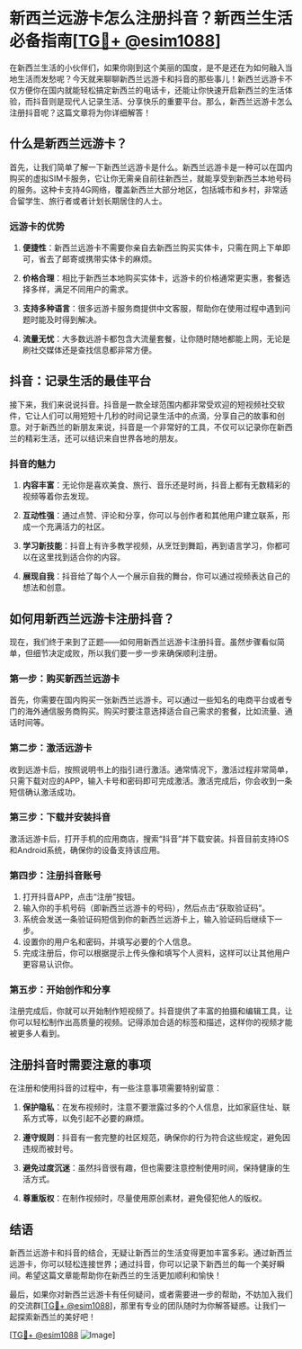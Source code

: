 # 新西兰远游卡怎么注册抖音？新西兰生活必备指南[[TG💪+ @esim1088](https://t.me/s/esim1088)]

在新西兰生活的小伙伴们，如果你刚到这个美丽的国度，是不是还在为如何融入当地生活而发愁呢？今天就来聊聊新西兰远游卡和抖音的那些事儿！新西兰远游卡不仅方便你在国内就能轻松搞定新西兰的电话卡，还能让你快速开启新西兰的生活体验，而抖音则是现代人记录生活、分享快乐的重要平台。那么，新西兰远游卡怎么注册抖音呢？这篇文章将为你详细解答！

## 什么是新西兰远游卡？

首先，让我们简单了解一下新西兰远游卡是什么。新西兰远游卡是一种可以在国内购买的虚拟SIM卡服务，它让你无需亲自前往新西兰，就能享受到新西兰本地号码的服务。这种卡支持4G网络，覆盖新西兰大部分地区，包括城市和乡村，非常适合留学生、旅行者或者计划长期居住的人士。

### 远游卡的优势

1. **便捷性**：新西兰远游卡不需要你亲自去新西兰购买实体卡，只需在网上下单即可，省去了邮寄或携带实体卡的麻烦。
   
2. **价格合理**：相比于新西兰本地购买实体卡，远游卡的价格通常更实惠，套餐选择多样，满足不同用户的需求。

3. **支持多种语言**：很多远游卡服务商提供中文客服，帮助你在使用过程中遇到问题时能及时得到解决。

4. **流量无忧**：大多数远游卡都包含大流量套餐，让你随时随地都能上网，无论是刷社交媒体还是查找信息都非常方便。

## 抖音：记录生活的最佳平台

接下来，我们来说说抖音。抖音是一款全球范围内都非常受欢迎的短视频社交软件，它让人们可以用短短十几秒的时间记录生活中的点滴，分享自己的故事和创意。对于新西兰的新朋友来说，抖音是一个非常好的工具，不仅可以记录你在新西兰的精彩生活，还可以结识来自世界各地的朋友。

### 抖音的魅力

1. **内容丰富**：无论你是喜欢美食、旅行、音乐还是时尚，抖音上都有无数精彩的视频等着你去发现。

2. **互动性强**：通过点赞、评论和分享，你可以与创作者和其他用户建立联系，形成一个充满活力的社区。

3. **学习新技能**：抖音上有许多教学视频，从烹饪到舞蹈，再到语言学习，你都可以在这里找到适合你的内容。

4. **展现自我**：抖音给了每个人一个展示自我的舞台，你可以通过视频表达自己的想法和创意。

## 如何用新西兰远游卡注册抖音？

现在，我们终于来到了正题——如何用新西兰远游卡注册抖音。虽然步骤看似简单，但细节决定成败，所以我们要一步一步来确保顺利注册。

### 第一步：购买新西兰远游卡

首先，你需要在国内购买一张新西兰远游卡。可以通过一些知名的电商平台或者专门的海外通信服务商购买。购买时要注意选择适合自己需求的套餐，比如流量、通话时间等。

### 第二步：激活远游卡

收到远游卡后，按照说明书上的指引进行激活。通常情况下，激活过程非常简单，只需下载对应的APP，输入卡号和密码即可完成激活。激活完成后，你会收到一条短信确认激活成功。

### 第三步：下载并安装抖音

激活远游卡后，打开手机的应用商店，搜索“抖音”并下载安装。抖音目前支持iOS和Android系统，确保你的设备支持该应用。

### 第四步：注册抖音账号

1. 打开抖音APP，点击“注册”按钮。
2. 输入你的手机号码（即新西兰远游卡的号码），然后点击“获取验证码”。
3. 系统会发送一条验证码短信到你的新西兰远游卡上，输入验证码后继续下一步。
4. 设置你的用户名和密码，并填写必要的个人信息。
5. 完成注册后，你可以根据提示上传头像和填写个人资料，这样可以让其他用户更容易认识你。

### 第五步：开始创作和分享

注册完成后，你就可以开始制作短视频了。抖音提供了丰富的拍摄和编辑工具，让你可以轻松制作出高质量的视频。记得添加合适的标签和描述，这样你的视频才能被更多人看到。

## 注册抖音时需要注意的事项

在注册和使用抖音的过程中，有一些注意事项需要特别留意：

1. **保护隐私**：在发布视频时，注意不要泄露过多的个人信息，比如家庭住址、联系方式等，以免引起不必要的麻烦。

2. **遵守规则**：抖音有一套完整的社区规范，确保你的行为符合这些规定，避免因违规而被封号。

3. **避免过度沉迷**：虽然抖音很有趣，但也需要注意控制使用时间，保持健康的生活方式。

4. **尊重版权**：在制作视频时，尽量使用原创素材，避免侵犯他人的版权。

## 结语

新西兰远游卡和抖音的结合，无疑让新西兰的生活变得更加丰富多彩。通过新西兰远游卡，你可以轻松连接世界；通过抖音，你可以记录下新西兰的每一个美好瞬间。希望这篇文章能帮助你在新西兰的生活更加顺利和愉快！

最后，如果你对新西兰远游卡有任何疑问，或者需要进一步的帮助，不妨加入我们的交流群[[TG💪+ @esim1088](https://t.me/s/esim1088)]，那里有专业的团队随时为你解答疑惑。让我们一起探索新西兰的美好吧！

[[TG💪+ @esim1088](https://t.me/s/esim1088) ![Image](https://i.postimg.cc/4NQfJmqS/Snipaste-2025-05-13-00-14-12.png)]